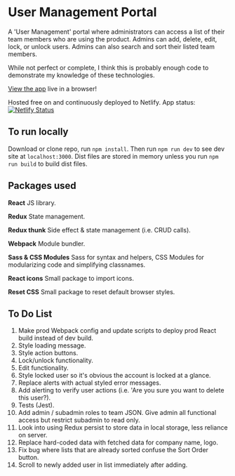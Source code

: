 # User Management Portal
A 'User Management' portal where administrators can access a list of their team members who are using the product. Admins can add, delete, edit, lock, or unlock users. Admins can also search and sort their listed team members.

While not perfect or complete, I think this is probably enough code to demonstrate my knowledge of these technologies.

[View the app](https://immersedusermanagement.netlify.app/) live in a browser!

Hosted free on and continuously deployed to Netlify. App status: [![Netlify Status](https://api.netlify.com/api/v1/badges/bca008e3-e0c3-4262-b7ad-bcb4420381a4/deploy-status)](https://app.netlify.com/sites/immersedusermanagement/deploys)

## To run locally
Download or clone repo, run ```npm install```. Then run ```npm run dev``` to see dev site at ```localhost:3000```. Dist files are stored in memory unless you run ```npm run build``` to build dist files.

## Packages used
**React**
JS library.

**Redux**
State management.

**Redux thunk**
Side effect & state management (i.e. CRUD calls).

**Webpack**
Module bundler.

**Sass & CSS Modules**
Sass for syntax and helpers, CSS Modules for modularizing code and simplifying classnames.

**React icons**
Small package to import icons.

**Reset CSS**
Small package to reset default browser styles.

## To Do List
1. Make prod Webpack config and update scripts to deploy prod React build instead of dev build.
2. Style loading message.
3. Style action buttons.
4. Lock/unlock functionality.
5. Edit functionality.
6. Style locked user so it's obvious the account is locked at a glance.
7. Replace alerts with actual styled error messages.
8. Add alerting to verify user actions (i.e. 'Are you sure you want to delete this user?).
9. Tests (Jest).
10. Add admin / subadmin roles to team JSON. Give admin all functional access but restrict subadmin to read only.
11. Look into using Redux persist to store data in local storage, less reliance on server.
12. Replace hard-coded data with fetched data for company name, logo.
13. Fix bug where lists that are already sorted confuse the Sort Order button.
14. Scroll to newly added user in list immediately after adding.

